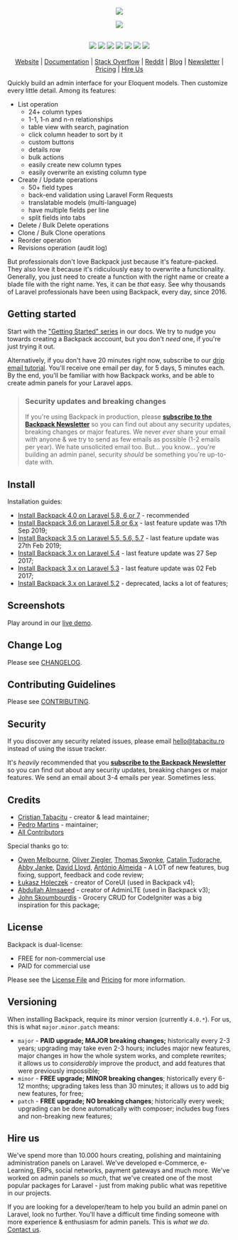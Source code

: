 <br>
<p align="center">
    <a href="https://backpackforlaravel.com" title="Backpack Logo"><img src="https://backpackforlaravel.com/presentation/img/backpack/logos/backpack_logo_color.png" style="max-width: 600px"></a>
<p>

<p align="center">
    <a href="https://backpackforlaravel.com/" title="Backpack Screenshots Spread"><img src="https://backpackforlaravel.com/presentation/img/backpack/backpack_hero_screenshots.png"></a>
</p>

<p align="center">
    <br>
    <a href="https://packagist.org/packages/backpack/crud" title="Latest Version on Packagist"><img src="https://img.shields.io/packagist/v/backpack/crud.svg?style=flat-square"></a>
    <a href="https://packagist.org/packages/backpack/crud" title="Total Downloads"><img src="https://img.shields.io/packagist/dt/backpack/crud.svg?style=flat-square"></a>
    <a href="https://scrutinizer-ci.com/g/laravel-backpack/crud" title="Quality Score"><img src="https://img.shields.io/scrutinizer/g/laravel-backpack/crud.svg?style=flat-square"></a>
    <a href="https://travis-ci.org/Laravel-Backpack/CRUD" title="Build Status"><img src="https://img.shields.io/travis/Laravel-Backpack/CRUD/master.svg?style=flat-square"></a>
    <a href="https://styleci.io/repos/53581270" title="Style CI"><img src="https://styleci.io/repos/53581270/shield"></a>
    <a href="https://scrutinizer-ci.com/g/laravel-backpack/crud/code-structure" title="Coverage Status"><img src="https://img.shields.io/scrutinizer/coverage/g/laravel-backpack/crud.svg?style=flat-square"></a>
    <a href="LICENSE.md" title="Software License"><img src="https://img.shields.io/badge/license-YuMMy-yellow.svg?style=flat-square"></a>
    <br><br>
    <a href="https://backpackforlaravel.com/">Website</a> | 
    <a href="https://backpackforlaravel.com/docs/">Documentation</a> | 
    <a href="https://stackoverflow.com/questions/tagged/backpack-for-laravel">Stack Overflow</a> | 
    <a href="https://www.reddit.com/r/BackpackForLaravel/">Reddit</a> | 
    <a href="https://backpackforlaravel.com/articles">Blog</a> | 
    <a href="https://backpackforlaravel.com/newsletter">Newsletter</a> | 
    <a href="https://backpackforlaravel.com/pricing">Pricing</a> |
    <a href="https://backpackforlaravel.com/need-freelancer-or-development-team">Hire Us</a>
</p>

Quickly build an admin interface for your Eloquent models. Then customize every little detail. Among its features:

- List operation
   - 24+ column types
   - 1-1, 1-n and n-n relationships
   - table view with search, pagination
   - click column header to sort by it
   - custom buttons
   - details row
   - bulk actions
   - easily create new column types
   - easily overwrite an existing column type
- Create / Update operations
   - 50+ field types
   - back-end validation using Laravel Form Requests
   - translatable models (multi-language)
   - have multiple fields per line
   - split fields into tabs
- Delete / Bulk Delete operations
- Clone / Bulk Clone operations
- Reorder operation
- Revisions operation (audit log)

But professionals don't love Backpack just because it's feature-packed. They also love it because it's ridiculously easy to overwrite a functionality. Generally, you just need to create a function with the right name or create a blade file with the right name. Yes, it can be _that_ easy. See why thousands of Laravel professionals have been using Backpack, every day, since 2016.

## Getting started

Start with the ["Getting Started" series](https://backpackforlaravel.com/docs/4.0/introduction) in our docs. We try to nudge you towards creating a Backpack acccount, but you don't _need_ one, if you're just trying it out.

Alternatively, if you don't have 20 minutes right now, subscribe to our [drip email tutorial](https://backpackforlaravel.com/getting-started-emails). You'll receive one email per day, for 5 days, 5 minutes each. By the end, you'll be familiar with how Backpack works, and be able to create admin panels for your Laravel apps.

> ### Security updates and breaking changes
> If you're using Backpack in production, please **[subscribe to the Backpack Newsletter](http://backpackforlaravel.com/newsletter)** so you can find out about any security updates, breaking changes or major features. We never _ever_ share your email with anyone & we try to send as few emails as possible (1-2 emails per year). We hate unsolicited email too. But... you know... you're building an admin panel, security _should_ be something you're up-to-date with.

## Install

Installation guides:
- [Install Backpack 4.0 on Laravel 5.8, 6 or 7](https://backpackforlaravel.com/docs/4.0/installation) - recommended
- [Install Backpack 3.6 on Laravel 5.8 or 6.x](https://backpackforlaravel.com/docs/3.6/installation) - last feature update was 17th Sep 2019;
- [Install Backpack 3.5 on Laravel 5.5, 5.6, 5.7](https://backpackforlaravel.com/docs/3.5/installation) - last feature update was 27th Feb 2019;
- [Install Backpack 3.x on Laravel 5.4](https://laravel-backpack.readme.io/docs/install-on-laravel-54) - last feature update was 27 Sep 2017;
- [Install Backpack 3.x on Laravel 5.3](https://laravel-backpack.readme.io/docs/installation-on-laravel-53) - last feature update was 02 Feb 2017;
- [Install Backpack 3.x on Laravel 5.2](https://laravel-backpack.readme.io/docs/installation) - deprecated, lacks a lot of features;

## Screenshots

Play around in our [live demo](https://demo.backpackforlaravel.com/).

## Change Log

Please see [CHANGELOG](CHANGELOG.md).

## Contributing Guidelines

Please see [CONTRIBUTING](CONTRIBUTING.md).

## Security

If you discover any security related issues, please email hello@tabacitu.ro instead of using the issue tracker.

It's _heavily_ recommended that you **[subscribe to the Backpack Newsletter](http://backpackforlaravel.com/newsletter)** so you can find out about any security updates, breaking changes or major features. We send an email about 3-4 emails per year. Sometimes less.

## Credits

- [Cristian Tabacitu](http://tabacitu.ro) - creator & lead maintainer;
- [Pedro Martins](https://github.com/pxpm) - maintainer;
- [All Contributors][link-contributors]

Special thanks go to:
- [Owen Melbourne](https://github.com/OwenMelbz), [Oliver Ziegler](https://github.com/OliverZiegler), [Thomas Swonke](https://github.com/tswonke), [Catalin Tudorache](https://github.com/tumf87), [Abby Janke](https://github.com/AbbyJanke), [David Lloyd](https://github.com/lloy0076), [António Almeida](https://github.com/promatik) - A LOT of new features, bug fixing, support, feedback and code review;
- [Łukasz Holeczek](https://coreui.io/) - creator of CoreUI (used in Backpack v4);
- [Abdullah Almsaeed](https://adminlte.io/) - creator of AdminLTE (used in Backpack v3);
- [John Skoumbourdis](http://www.grocerycrud.com/) - Grocery CRUD for CodeIgniter was a big inspiration for this package;

## License

Backpack is dual-license: 
- FREE for non-commercial use
- PAID for commercial use

Please see the [License File](LICENSE.md) and [Pricing](https://backpackforlaravel.com/pricing) for more information.

<a name="versioning"></a>
## Versioning

When installing Backpack, require its minor version (currently ```4.0.*```). For us, this is what ```major.minor.patch``` means:

- ```major``` - **PAID upgrade; MAJOR breaking changes;** historically every 2-3 years; upgrading may take even 2-3 hours; includes major new features, major changes in how the whole system works, and complete rewrites; it allows us to _considerably_ improve the product, and add features that were previously impossible;
- ```minor``` - **FREE upgrade; MINOR breaking changes**; historically every 6-12 months; upgrading takes less than 30 minutes; it allows us to add big new features, for free;
- ```patch``` - **FREE upgrade; NO breaking changes**; historically every week; upgrading can be done automatically with composer; includes bug fixes and non-breaking new features;

## Hire us

We've spend more than 10.000 hours creating, polishing and maintaining administration panels on Laravel. We've developed e-Commerce, e-Learning, ERPs, social networks, payment gateways and much more. We've worked on admin panels _so much_, that we've created one of the most popular packages for Laravel - just from making public what was repetitive in our projects.

If you are looking for a developer/team to help you build an admin panel on Laravel, look no further. You'll have a difficult time finding someone with more experience & enthusiasm for admin panels. This is _what we do_. [Contact us](https://backpackforlaravel.com/need-freelancer-or-development-team).


[ico-version]: https://img.shields.io/packagist/v/dick/crud.svg?style=flat-square
[ico-license]: https://img.shields.io/badge/license-MIT-brightgreen.svg?style=flat-square
[ico-downloads]: https://img.shields.io/packagist/dt/tabacitu/crud.svg?style=flat-square

[link-packagist]: https://packagist.org/packages/backpack/crud
[link-downloads]: https://packagist.org/packages/backpack/crud
[link-author]: https://tabacitu.ro
[link-contributors]: ../../contributors
